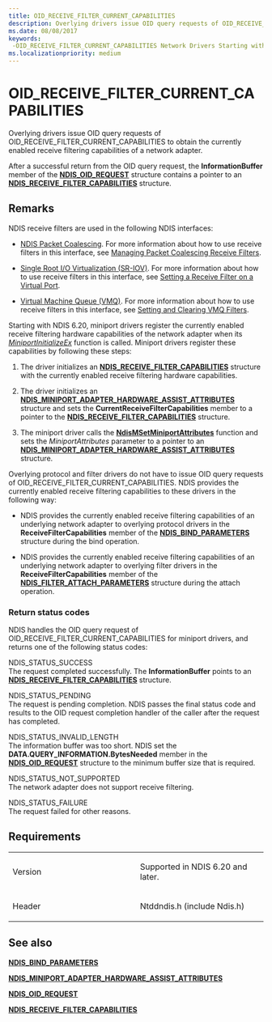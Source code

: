 ```yaml
---
title: OID_RECEIVE_FILTER_CURRENT_CAPABILITIES
description: Overlying drivers issue OID query requests of OID_RECEIVE_FILTER_CURRENT_CAPABILITIES to obtain the currently enabled receive filtering capabilities of a network adapter.
ms.date: 08/08/2017
keywords: 
 -OID_RECEIVE_FILTER_CURRENT_CAPABILITIES Network Drivers Starting with Windows Vista
ms.localizationpriority: medium
---
```


# OID\_RECEIVE\_FILTER\_CURRENT\_CAPABILITIES


Overlying drivers issue OID query requests of OID\_RECEIVE\_FILTER\_CURRENT\_CAPABILITIES to obtain the currently enabled receive filtering capabilities of a network adapter.

After a successful return from the OID query request, the **InformationBuffer** member of the [**NDIS\_OID\_REQUEST**](/windows-hardware/drivers/ddi/oidrequest/ns-oidrequest-ndis_oid_request) structure contains a pointer to an [**NDIS\_RECEIVE\_FILTER\_CAPABILITIES**](/windows-hardware/drivers/ddi/ntddndis/ns-ntddndis-_ndis_receive_filter_capabilities) structure.

Remarks
-------

NDIS receive filters are used in the following NDIS interfaces:

-   [NDIS Packet Coalescing](./ndis-packet-coalescing.md). For more information about how to use receive filters in this interface, see [Managing Packet Coalescing Receive Filters](./guidelines-for-managing-packet-coalescing-receive-filters.md).

-   [Single Root I/O Virtualization (SR-IOV)](./single-root-i-o-virtualization--sr-iov-.md). For more information about how to use receive filters in this interface, see [Setting a Receive Filter on a Virtual Port](./setting-a-receive-filter-on-a-virtual-port.md).

-   [Virtual Machine Queue (VMQ)](./virtual-machine-queue--vmq--in-ndis-6-20.md). For more information about how to use receive filters in this interface, see [Setting and Clearing VMQ Filters](./setting-and-clearing-vmq-filters.md).

Starting with NDIS 6.20, miniport drivers register the currently enabled receive filtering hardware capabilities of the network adapter when its [*MiniportInitializeEx*](/windows-hardware/drivers/ddi/ndis/nc-ndis-miniport_initialize) function is called. Miniport drivers register these capabilities by following these steps:

1.  The driver initializes an [**NDIS\_RECEIVE\_FILTER\_CAPABILITIES**](/windows-hardware/drivers/ddi/ntddndis/ns-ntddndis-_ndis_receive_filter_capabilities) structure with the currently enabled receive filtering hardware capabilities.

2.  The driver initializes an [**NDIS\_MINIPORT\_ADAPTER\_HARDWARE\_ASSIST\_ATTRIBUTES**](/windows-hardware/drivers/ddi/ndis/ns-ndis-_ndis_miniport_adapter_hardware_assist_attributes) structure and sets the **CurrentReceiveFilterCapabilities** member to a pointer to the [**NDIS\_RECEIVE\_FILTER\_CAPABILITIES**](/windows-hardware/drivers/ddi/ntddndis/ns-ntddndis-_ndis_receive_filter_capabilities) structure.

3.  The miniport driver calls the [**NdisMSetMiniportAttributes**](/windows-hardware/drivers/ddi/ndis/nf-ndis-ndismsetminiportattributes) function and sets the *MiniportAttributes* parameter to a pointer to an [**NDIS\_MINIPORT\_ADAPTER\_HARDWARE\_ASSIST\_ATTRIBUTES**](/windows-hardware/drivers/ddi/ndis/ns-ndis-_ndis_miniport_adapter_hardware_assist_attributes) structure.

Overlying protocol and filter drivers do not have to issue OID query requests of OID\_RECEIVE\_FILTER\_CURRENT\_CAPABILITIES. NDIS provides the currently enabled receive filtering capabilities to these drivers in the following way:

-   NDIS provides the currently enabled receive filtering capabilities of an underlying network adapter to overlying protocol drivers in the **ReceiveFilterCapabilities** member of the [**NDIS\_BIND\_PARAMETERS**](/windows-hardware/drivers/ddi/ndis/ns-ndis-_ndis_bind_parameters) structure during the bind operation.

-   NDIS provides the currently enabled receive filtering capabilities of an underlying network adapter to overlying filter drivers in the **ReceiveFilterCapabilities** member of the [**NDIS\_FILTER\_ATTACH\_PARAMETERS**](/windows-hardware/drivers/ddi/ndis/ns-ndis-_ndis_filter_attach_parameters) structure during the attach operation.

### Return status codes

NDIS handles the OID query request of OID\_RECEIVE\_FILTER\_CURRENT\_CAPABILITIES for miniport drivers, and returns one of the following status codes:

<a href="" id="ndis-status-success"></a>NDIS\_STATUS\_SUCCESS  
The request completed successfully. The **InformationBuffer** points to an [**NDIS\_RECEIVE\_FILTER\_CAPABILITIES**](/windows-hardware/drivers/ddi/ntddndis/ns-ntddndis-_ndis_receive_filter_capabilities) structure.

<a href="" id="ndis-status-pending"></a>NDIS\_STATUS\_PENDING  
The request is pending completion. NDIS passes the final status code and results to the OID request completion handler of the caller after the request has completed.

<a href="" id="ndis-status-invalid-length"></a>NDIS\_STATUS\_INVALID\_LENGTH  
The information buffer was too short. NDIS set the **DATA.QUERY\_INFORMATION.BytesNeeded** member in the [**NDIS\_OID\_REQUEST**](/windows-hardware/drivers/ddi/oidrequest/ns-oidrequest-ndis_oid_request) structure to the minimum buffer size that is required.

<a href="" id="ndis-status-not-supported"></a>NDIS\_STATUS\_NOT\_SUPPORTED  
The network adapter does not support receive filtering.

<a href="" id="ndis-status-failure"></a>NDIS\_STATUS\_FAILURE  
The request failed for other reasons.

Requirements
------------

<table>
<colgroup>
<col width="50%" />
<col width="50%" />
</colgroup>
<tbody>
<tr class="odd">
<td><p>Version</p></td>
<td><p>Supported in NDIS 6.20 and later.</p></td>
</tr>
<tr class="even">
<td><p>Header</p></td>
<td>Ntddndis.h (include Ndis.h)</td>
</tr>
</tbody>
</table>

## See also


[**NDIS\_BIND\_PARAMETERS**](/windows-hardware/drivers/ddi/ndis/ns-ndis-_ndis_bind_parameters)

[**NDIS\_MINIPORT\_ADAPTER\_HARDWARE\_ASSIST\_ATTRIBUTES**](/windows-hardware/drivers/ddi/ndis/ns-ndis-_ndis_miniport_adapter_hardware_assist_attributes)

[**NDIS\_OID\_REQUEST**](/windows-hardware/drivers/ddi/oidrequest/ns-oidrequest-ndis_oid_request)

[**NDIS\_RECEIVE\_FILTER\_CAPABILITIES**](/windows-hardware/drivers/ddi/ntddndis/ns-ntddndis-_ndis_receive_filter_capabilities)

